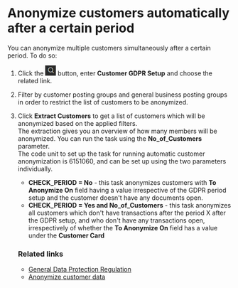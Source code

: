 # Anonymize customers automatically after a certain period

You can anonymize multiple customers simultaneously after a certain period. To do so:

1. Click the ![Lightbulb that opens the Tell Me feature](../../../images/Icons/Lightbulb_icon.png "Tell Me what you want to do") button, enter **Customer GDPR Setup** and choose the related link.
2. Filter by customer posting groups and general business posting groups in order to restrict the list of customers to be anonymized. 
3. Click **Extract Customers** to get a list of customers which will be anonymized based on the applied filters.    
   The extraction gives you an overview of how many members will be anonymized. You can run the task using the **No_of_Customers** parameter.      
   The code unit to set up the task for running automatic customer anonymization is 6151060, and can be set up using the two parameters individually. 

   - **CHECK_PERIOD = No** - this task anonymizes customers with **To Anonymize On** field having a value irrespective of the GDPR period setup and the customer doesn't have any documents open. 
   - **CHECK_PERIOD = Yes and No_of_Customers** - this task anonymizes all customers which don't have transactions after the period X after the GDPR setup, and who don't have any transactions open, irrespectively of whether the **To Anonymize On** field has a value under the **Customer Card**

   ### Related links
   - [General Data Protection Regulation](../intro.md)
   - [Anonymize customer data](/public/retail/gdpr/howto/anonymize-customer-data.md)